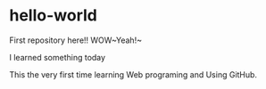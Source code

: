 hello-world
===========

First repository here!! WOW~Yeah!~

I learned something today

This the very first time learning Web programing and Using GitHub.
